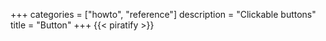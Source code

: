 +++
categories = ["howto", "reference"]
description = "Clickable buttons"
title = "Button"
+++
{{< piratify >}}